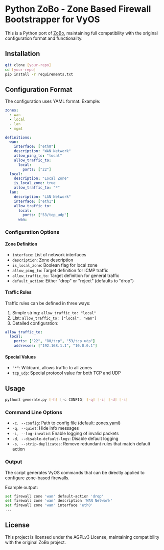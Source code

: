 # Python ZoBo - Zone Based Firewall Bootstrapper for VyOS

This is a Python port of [ZoBo](https://github.com/hasdf/zobo-vyos/tree/master), maintaining full compatibility with the original configuration format and functionality.

## Installation

```bash
git clone [your-repo]
cd [your-repo]
pip install -r requirements.txt
```

## Configuration Format

The configuration uses YAML format. Example:

```yaml
zones:
  - wan
  - local
  - lan
  - mgmt

definitions:
  wan:
    interface: ["eth0"]
    description: "WAN Network"
    allow_ping_to: "local"
    allow_traffic_to:
      local:
        ports: ["22"]
  local:
    description: "Local Zone"
    is_local_zone: true
    allow_traffic_to: "*"
  lan:
    description: "LAN Network"
    interface: ["eth1"]
    allow_traffic_to:
      local:
        ports: ["53/tcp_udp"]
      wan:
```

### Configuration Options

#### Zone Definition

- `interface`: List of network interfaces
- `description`: Zone description
- `is_local_zone`: Boolean flag for local zone
- `allow_ping_to`: Target definition for ICMP traffic
- `allow_traffic_to`: Target definition for general traffic
- `default_action`: Either "drop" or "reject" (defaults to "drop")

#### Traffic Rules

Traffic rules can be defined in three ways:

1. Simple string: `allow_traffic_to: "local"`
2. List: `allow_traffic_to: ["local", "wan"]`
3. Detailed configuration:
```yaml
allow_traffic_to:
  local:
    ports: ["22", "80/tcp", "53/tcp_udp"]
    addresses: ["192.168.1.1", "10.0.0.1"]
```

#### Special Values

- `"*"`: Wildcard, allows traffic to all zones
- `tcp_udp`: Special protocol value for both TCP and UDP

## Usage

```bash
python3 generate.py [-h] [-c CONFIG] [-q] [-i] [-d] [-s]
```

### Command Line Options

- `-c, --config`: Path to config file (default: zones.yaml)
- `-q, --quiet`: Hide info messages
- `-i, --log-invalid`: Enable logging of invalid packets
- `-d, --disable-default-logs`: Disable default logging
- `-s, --strip-duplicates`: Remove redundant rules that match default action

### Output

The script generates VyOS commands that can be directly applied to configure zone-based firewalls.

Example output:
```bash
set firewall zone 'wan' default-action 'drop'
set firewall zone 'wan' description 'WAN Network'
set firewall zone 'wan' interface 'eth0'
...
```

## License

This project is licensed under the AGPLv3 License, maintaining compatibility with the original ZoBo project.

